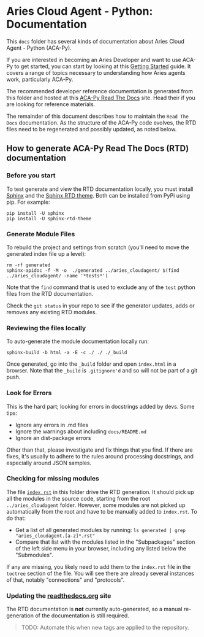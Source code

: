 # Aries Cloud Agent - Python: Documentation

This `docs` folder has several kinds of documentation about Aries Cloud Agent - Python (ACA-Py).

If you are interested in becoming an Aries Developer and want to use ACA-Py to get started, you
can start by looking at this [Getting Started](/docs/GettingStartedAriesDev/README.md) guide. It covers
a range of topics necessary to understanding how Aries agents work, particularly ACA-Py.

The recommended developer reference documentation is generated from this folder and hosted
at this [ACA-Py Read The Docs](https://aries-cloud-agent-python.readthedocs.io/en/latest/) site.
Head their if you are looking for reference materials.

The remainder of this document describes how to maintain the `Read The Docs` documentation. As
the structure of the ACA-Py code evolves, the RTD files need to be regenerated and possibly
updated, as noted below.

## How to generate ACA-Py Read The Docs (RTD) documentation

### Before you start

To test generate and view the RTD documentation locally, you must install [Sphinx](https://www.sphinx-doc.org/en/master/) and the
[Sphinx RTD theme](https://pypi.org/project/sphinx-rtd-theme/). Both can be installed from PyPi using pip. For example:

```
pip install -U sphinx
pip install -U sphinx-rtd-theme
```

### Generate Module Files

To rebuild the project and settings from scratch (you'll need to move the generated index file up a level):
```
rm -rf generated
sphinx-apidoc -f -M -o  ./generated ../aries_cloudagent/ $(find ../aries_cloudagent/ -name '*tests*')
```

Note that the `find` command that is used to exclude any of the `test` python files from the RTD documentation.

Check the  `git status` in your repo to see if the generator updates, adds or removes any existing RTD modules.

### Reviewing the files locally

To auto-generate the module documentation locally run:

```
sphinx-build -b html -a -E -c ./ ./ ./_build
```

Once generated, go into the `_build` folder and open `index.html` in a browser. Note that the `_build` is
`.gitignore'd` and so will not be part of a git push.

### Look for Errors

This is the hard part; looking for errors in docstrings added by devs. Some tips:

- Ignore any errors in .md files
- Ignore the warnings about including `docs/README.md`
- Ignore an dist-package errors

Other than that, please investigate and fix things that you find. If there are fixes, it's usually
to adhere to the rules around processing docstrings, and especially around JSON samples.

### Checking for missing modules

The file [`index.rst`](index.rst) in this folder drive the RTD generation. It should pick up all the modules
in the source code, starting from the root `../aries_cloudagent` folder. However, some modules
are not picked up automatically from the root and have to be manually added to `index.rst`. To do that:

* Get a list of all generated modules by running: `ls generated | grep "aries_cloudagent.[a-z]*.rst"`
* Compare that list with the modules listed in the "Subpackages" section of the left side menu in your browser, including any listed below the "Submodules".

If any are missing, you likely need to add them to the `index.rst` file in the `toctree` section of the file.
You will see there are already several instances of that, notably "connections" and "protocols".

### Updating the [readthedocs.org](https://readthedocs.org) site

The RTD documentation is **not** currently auto-generated, so a manual re-generation of the documentation
is still required.

> TODO: Automate this when new tags are applied to the repository.